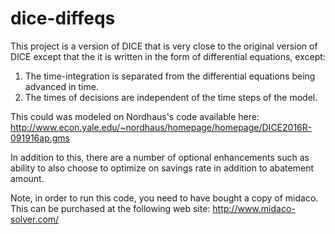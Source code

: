 # dice-diffeqs

This project is a version of DICE that is very close to the original version of DICE except that the it is written in the form of differential equations, except:
1. The time-integration is separated from the differential equations being advanced in time.
2. The times of decisions are independent of the time steps of the model.

This could was modeled on Nordhaus's code available here: http://www.econ.yale.edu/~nordhaus/homepage/homepage/DICE2016R-091916ap.gms

In addition to this, there are a number of optional enhancements such as ability to also choose to optimize on savings rate in addition to abatement amount.

Note, in order to run this code, you need to have bought a copy of midaco. This can be purchased at the following web site: http://www.midaco-solver.com/
